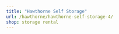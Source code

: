 ```yaml
---
title: "Hawthorne Self Storage"
url: /hawthorne/hawthorne-self-storage-4/
shop: storage rental
---
```

